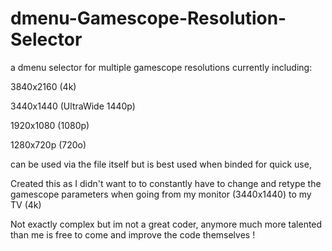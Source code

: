 # dmenu-Gamescope-Resolution-Selector


a dmenu selector for multiple gamescope resolutions currently including:

3840x2160 (4k)

3440x1440 (UltraWide 1440p)

1920x1080 (1080p)

1280x720p (720o)


can be used via the file itself but is best used when binded for quick use,

Created this as I didn't want to to constantly have to change and retype the gamescope parameters when going from my monitor (3440x1440) to my TV (4k)

Not exactly complex but im not a great coder, anymore much more talented than me is free to come and improve the code themselves !

